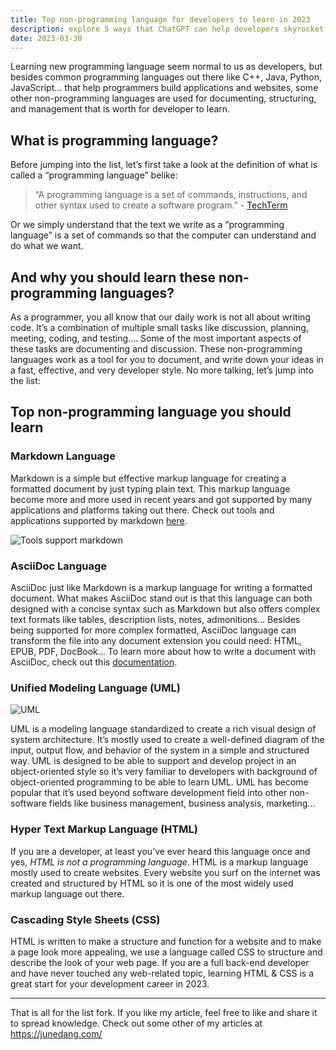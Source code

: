 ```yaml
---
title: Top non-programming language for developers to learn in 2023
description: explore 5 ways that ChatGPT can help developers skyrocket their daily work.
date: 2023-03-30
---
```



Learning new programming language seem normal to us as developers, but besides common programming languages out there like C++, Java, Python, JavaScript… that help programmers build applications and websites, some other non-programming languages are used for documenting, structuring, and management that is worth for developer to learn.
## What is programming language?

Before jumping into the list, let’s first take a look at the definition of what is called a “programming language” belike:

> “A programming language is a set of commands, instructions, and other syntax used to create a software program.” - [TechTerm](https://techterms.com/definition/programming_language)

Or we simply understand that the text we write as a “programming language” is a set of commands so that the computer can understand and do what we want.

## And why you should learn these non-programming languages?
As a programmer, you all know that our daily work is not all about writing code. It’s a combination of multiple small tasks like discussion, planning, meeting, coding, and testing…. Some of the most important aspects of these tasks are documenting and discussion.
These non-programming languages work as a tool for you to document, and write down your ideas in a fast, effective, and very developer style.
No more talking, let’s jump into the list:

## Top non-programming language you should learn

### Markdown Language
Markdown is a simple but effective markup language for creating a formatted document by just typing plain text.
This markup language become more and more used in recent years and got supported by many applications and platforms taking out there. Check out tools and applications supported by markdown [here](https://www.markdownguide.org/tools/).

![Tools support markdown](https://dev-to-uploads.s3.amazonaws.com/uploads/articles/mc32oy8f1trtk6mxrhqt.png)

### AsciiDoc Language
AsciiDoc just like Markdown is a markup language for writing a formatted document. What makes AsciiDoc stand out is that this language can both designed with a concise syntax such as Markdown but also offers complex text formats like tables, description lists, notes, admonitions…
Besides being supported for more complex formatted, AsciiDoc language can transform the file into any document extension you could need: HTML, EPUB, PDF, DocBook…
To learn more about how to write a document with AsciiDoc, check out this [documentation](https://docs.asciidoctor.org/asciidoc/latest/).

### Unified Modeling Language (UML)

![UML](https://dev-to-uploads.s3.amazonaws.com/uploads/articles/f6j47ddeul8qp02mlbdt.png)

UML is a modeling language standardized to create a rich visual design of system architecture. It’s mostly used to create a well-defined diagram of the input, output flow, and behavior of the system in a simple and structured way.
UML is designed to be able to support and develop project in an object-oriented style so it’s very familiar to developers with background of object-oriented programming to be able to learn UML.
UML has become popular that it’s used beyond software development field into other non-software fields like business management, business analysis, marketing…

### Hyper Text Markup Language (HTML)

If you are a developer, at least you’ve ever heard this language once and yes, _HTML is not a programming language_.
HTML is a markup language mostly used to create websites. Every website you surf on the internet was created and structured by HTML so it is one of the most widely used markup language out there.

### Cascading Style Sheets (CSS)
HTML is written to make a structure and function for a website and to make a page look more appealing, we use a language called CSS to structure and describe the look of your web page.
If you are a full back-end developer and have never touched any web-related topic, learning HTML & CSS is a great start for your development career in 2023.

------------------------------------------------------------------
That is all for the list fork. If you like my article, feel free to like and share it to spread knowledge.
Check out some other of my articles at https://junedang.com/

